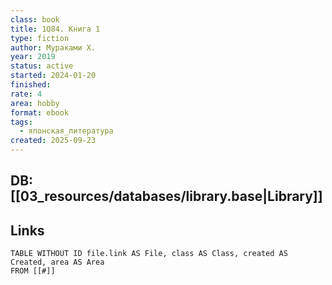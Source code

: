 ```yaml
---
class: book
title: 1Q84. Книга 1
type: fiction
author: Мураками Х.
year: 2019
status: active
started: 2024-01-20
finished:
rate: 4
area: hobby
format: ebook
tags:
  - японская_литература
created: 2025-09-23
---
```

## DB: [[03_resources/databases/library.base|Library]]

## Links

```dataview
TABLE WITHOUT ID file.link AS File, class AS Class, created AS Created, area AS Area
FROM [[#]]
````
